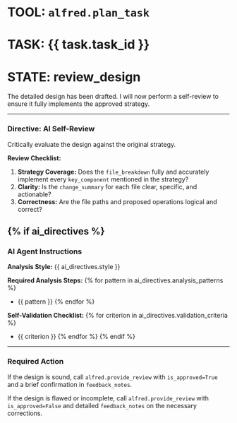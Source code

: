 # TOOL: `alfred.plan_task`
# TASK: {{ task.task_id }}
# STATE: review_design

The detailed design has been drafted. I will now perform a self-review to ensure it fully implements the approved strategy.

---
### **Directive: AI Self-Review**

Critically evaluate the design against the original strategy.

**Review Checklist:**
1. **Strategy Coverage:** Does the `file_breakdown` fully and accurately implement every `key_component` mentioned in the strategy?
2. **Clarity:** Is the `change_summary` for each file clear, specific, and actionable?
3. **Correctness:** Are the file paths and proposed operations logical and correct?

{% if ai_directives %}
---
### **AI Agent Instructions**

**Analysis Style:** {{ ai_directives.style }}

**Required Analysis Steps:**
{% for pattern in ai_directives.analysis_patterns %}
- {{ pattern }}
{% endfor %}

**Self-Validation Checklist:**
{% for criterion in ai_directives.validation_criteria %}
- {{ criterion }}
{% endfor %}
{% endif %}

---
### **Required Action**

If the design is sound, call `alfred.provide_review` with `is_approved=True` and a brief confirmation in `feedback_notes`.

If the design is flawed or incomplete, call `alfred.provide_review` with `is_approved=False` and detailed `feedback_notes` on the necessary corrections.